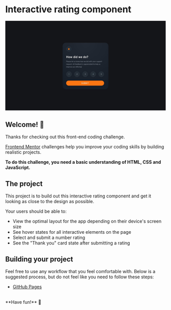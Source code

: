# Interactive rating component

![Design preview](./src/images/design/desktop-design.jpg)

## Welcome! 👋

Thanks for checking out this front-end coding challenge.

[Frontend Mentor](https://www.frontendmentor.io) challenges help you improve your coding skills by building realistic projects.

**To do this challenge, you need a basic understanding of HTML, CSS and JavaScript.**

## The project

This project is to build out this interactive rating component and get it looking as close to the design as possible.

Your users should be able to:

- View the optimal layout for the app depending on their device's screen size
- See hover states for all interactive elements on the page
- Select and submit a number rating
- See the "Thank you" card state after submitting a rating

## Building your project

Feel free to use any workflow that you feel comfortable with. Below is a suggested process, but do not feel like you need to follow these steps:

- [GitHub Pages](https://felipe-accioly.github.io/interative-rating-component/)

<br>
**Have fun!** 🚀
